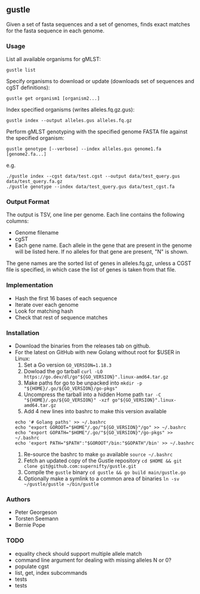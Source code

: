 
## gustle

Given a set of fasta sequences and a set of genomes, 
finds exact matches for the fasta sequence in each genome.

### Usage

List all available organisms for gMLST:
```
gustle list
```

Specify organisms to download or update (downloads set of sequences and cgST definitions):
```
gustle get organism1 [organism2...]
```

Index specified organisms (writes alleles.fq.gz.gus):
```
gustle index --output alleles.gus alleles.fq.gz 
```

Perform gMLST genotyping with the specified genome FASTA file against the specified organism:
```
gustle genotype [--verbose] --index alleles.gus genome1.fa [genome2.fa...]
```

e.g.
```
./gustle index --cgst data/test.cgst --output data/test_query.gus data/test_query.fa.gz 
./gustle genotype --index data/test_query.gus data/test_cgst.fa
```

### Output Format
The output is TSV, one line per genome.
Each line contains the following columns:
* Genome filename
* cgST
* Each gene name. Each allele in the gene that are present in the genome will be listed here. If no alleles for that gene are present, "N" is shown.

The gene names are the sorted list of genes in alleles.fq.gz, unless a CGST file is specified, in which case the list of genes is taken from that file.

### Implementation

* Hash the first 16 bases of each sequence
* Iterate over each genome
* Look for matching hash
* Check that rest of sequence matches

### Installation

* Download the binaries from the releases tab on github.
* For the latest on GitHub with new Golang without root for $USER in Linux:
    1. Set a Go version
    `GO_VERSION=1.18.3`
    1. Dowload the go tarball
    `curl -LO https://go.dev/dl/go"${GO_VERSION}".linux-amd64.tar.gz`
    1. Make paths for go to be unpacked into
    `mkdir -p "${HOME}/.go/${GO_VERSION}/go-pkgs"`
    1. Uncompress the tarball into a hidden Home path
    `tar -C "${HOME}/.go/${GO_VERSION}" -xzf go"${GO_VERSION}".linux-amd64.tar.gz`
    1. Add 4 new lines into bashrc to make this version available
    ```
    echo '# Golang paths' >> ~/.bashrc
    echo "export GOROOT="$HOME"/.go/"${GO_VERSION}"/go" >> ~/.bashrc
    echo "export GOPATH="$HOME"/.go/"${GO_VERSION}"/go-pkgs" >> ~/.bashrc
    echo 'export PATH="$PATH":"$GOROOT"/bin:"$GOPATH"/bin' >> ~/.bashrc
    ```
    1. Re-source the bashrc to make `go` available
    `source ~/.bashrc`
    1. Fetch an updated copy of the Gustle repository
    `cd $HOME && git clone git@github.com:supernifty/gustle.git`
    1. Compile the `gustle` binary
    `cd gustle && go build main/gustle.go`
    1. Optionally make a symlink to a common area of binaries
    `ln -sv ~/gustle/gustle ~/bin/gustle`


### Authors

* Peter Georgeson
* Torsten Seemann
* Bernie Pope

### TODO
* equality check should support multiple allele match
* command line argument for dealing with missing alleles N or 0?
* populate cgst
* list, get, index subcommands
* tests
* tests
